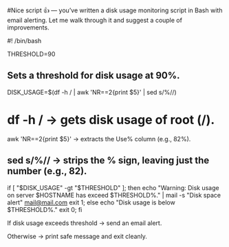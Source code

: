 #Nice script 👍 — you’ve written a disk usage monitoring script in Bash with email alerting. Let me walk through it and suggest a couple of improvements.

#! /bin/bash

THRESHOLD=90

Sets a threshold for disk usage at 90%.
------
DISK_USAGE=$(df -h / | awk 'NR==2{print $5}' | sed s/%//)

# df -h / → gets disk usage of root (/).

awk 'NR==2{print $5}' → extracts the Use% column (e.g., 82%).

sed s/%// → strips the % sign, leaving just the number (e.g., 82).
-------
if [ "$DISK_USAGE" -gt "$THRESHOLD" ]; then
  echo "Warning: Disk usage on server $HOSTNAME has exceed $THRESHOLD%." | mail -s "Disk space alert" mail@mail.com
  exit 1;
else
  echo "Disk usage is below $THRESHOLD%."
  exit 0;
fi

If disk usage exceeds threshold → send an email alert.

Otherwise → print safe message and exit cleanly.

